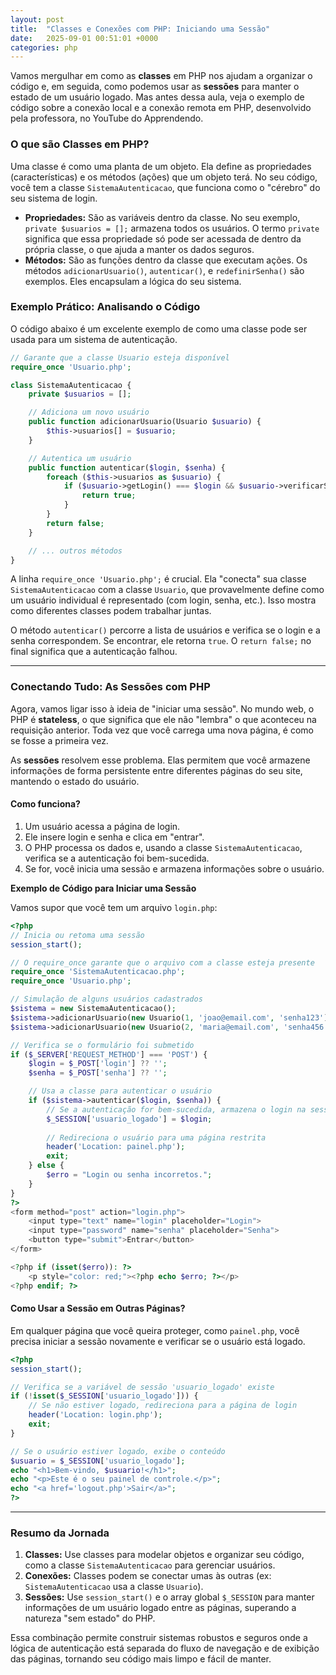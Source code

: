 ```yaml
---
layout: post
title:  "Classes e Conexões com PHP: Iniciando uma Sessão"
date:   2025-09-01 00:51:01 +0000
categories: php
---
```


Vamos mergulhar em como as **classes** em PHP nos ajudam a organizar o código e, em seguida, como podemos usar as **sessões** para manter o estado de um usuário logado. Mas antes dessa aula, veja o exemplo de código sobre a conexão local e a conexão remota em PHP, desenvolvido pela professora, no YouTube do Apprendendo.



### O que são Classes em PHP?

Uma classe é como uma planta de um objeto. Ela define as propriedades (características) e os métodos (ações) que um objeto terá. No seu código, você tem a classe `SistemaAutenticacao`, que funciona como o "cérebro" do seu sistema de login.

  - **Propriedades:** São as variáveis dentro da classe. No seu exemplo, `private $usuarios = [];` armazena todos os usuários. O termo `private` significa que essa propriedade só pode ser acessada de dentro da própria classe, o que ajuda a manter os dados seguros.
  - **Métodos:** São as funções dentro da classe que executam ações. Os métodos `adicionarUsuario()`, `autenticar()`, e `redefinirSenha()` são exemplos. Eles encapsulam a lógica do seu sistema.

### Exemplo Prático: Analisando o Código

O código abaixo é um excelente exemplo de como uma classe pode ser usada para um sistema de autenticação.

```php
// Garante que a classe Usuario esteja disponível
require_once 'Usuario.php'; 

class SistemaAutenticacao {
    private $usuarios = [];

    // Adiciona um novo usuário
    public function adicionarUsuario(Usuario $usuario) {
        $this->usuarios[] = $usuario;
    }

    // Autentica um usuário
    public function autenticar($login, $senha) {
        foreach ($this->usuarios as $usuario) {
            if ($usuario->getLogin() === $login && $usuario->verificarSenha($senha)) {
                return true;
            }
        }
        return false;
    }

    // ... outros métodos
}
```

A linha `require_once 'Usuario.php';` é crucial. Ela "conecta" sua classe `SistemaAutenticacao` com a classe `Usuario`, que provavelmente define como um usuário individual é representado (com login, senha, etc.). Isso mostra como diferentes classes podem trabalhar juntas.

O método `autenticar()` percorre a lista de usuários e verifica se o login e a senha correspondem. Se encontrar, ele retorna `true`. O `return false;` no final significa que a autenticação falhou.

-----

### Conectando Tudo: As Sessões com PHP

Agora, vamos ligar isso à ideia de "iniciar uma sessão". No mundo web, o PHP é **stateless**, o que significa que ele não "lembra" o que aconteceu na requisição anterior. Toda vez que você carrega uma nova página, é como se fosse a primeira vez.

As **sessões** resolvem esse problema. Elas permitem que você armazene informações de forma persistente entre diferentes páginas do seu site, mantendo o estado do usuário.

#### Como funciona?

1.  Um usuário acessa a página de login.
2.  Ele insere login e senha e clica em "entrar".
3.  O PHP processa os dados e, usando a classe `SistemaAutenticacao`, verifica se a autenticação foi bem-sucedida.
4.  Se for, você inicia uma sessão e armazena informações sobre o usuário.

**Exemplo de Código para Iniciar uma Sessão**

Vamos supor que você tem um arquivo `login.php`:

```php
<?php
// Inicia ou retoma uma sessão
session_start();

// O require_once garante que o arquivo com a classe esteja presente
require_once 'SistemaAutenticacao.php';
require_once 'Usuario.php';

// Simulação de alguns usuários cadastrados
$sistema = new SistemaAutenticacao();
$sistema->adicionarUsuario(new Usuario(1, 'joao@email.com', 'senha123'));
$sistema->adicionarUsuario(new Usuario(2, 'maria@email.com', 'senha456'));

// Verifica se o formulário foi submetido
if ($_SERVER['REQUEST_METHOD'] === 'POST') {
    $login = $_POST['login'] ?? '';
    $senha = $_POST['senha'] ?? '';

    // Usa a classe para autenticar o usuário
    if ($sistema->autenticar($login, $senha)) {
        // Se a autenticação for bem-sucedida, armazena o login na sessão
        $_SESSION['usuario_logado'] = $login;
        
        // Redireciona o usuário para uma página restrita
        header('Location: painel.php');
        exit;
    } else {
        $erro = "Login ou senha incorretos.";
    }
}
?>
<form method="post" action="login.php">
    <input type="text" name="login" placeholder="Login">
    <input type="password" name="senha" placeholder="Senha">
    <button type="submit">Entrar</button>
</form>

<?php if (isset($erro)): ?>
    <p style="color: red;"><?php echo $erro; ?></p>
<?php endif; ?>
```

#### Como Usar a Sessão em Outras Páginas?

Em qualquer página que você queira proteger, como `painel.php`, você precisa iniciar a sessão novamente e verificar se o usuário está logado.

```php
<?php
session_start();

// Verifica se a variável de sessão 'usuario_logado' existe
if (!isset($_SESSION['usuario_logado'])) {
    // Se não estiver logado, redireciona para a página de login
    header('Location: login.php');
    exit;
}

// Se o usuário estiver logado, exibe o conteúdo
$usuario = $_SESSION['usuario_logado'];
echo "<h1>Bem-vindo, $usuario!</h1>";
echo "<p>Este é o seu painel de controle.</p>";
echo "<a href='logout.php'>Sair</a>";
?>
```

-----

### Resumo da Jornada

1.  **Classes:** Use classes para modelar objetos e organizar seu código, como a classe `SistemaAutenticacao` para gerenciar usuários.
2.  **Conexões:** Classes podem se conectar umas às outras (ex: `SistemaAutenticacao` usa a classe `Usuario`).
3.  **Sessões:** Use `session_start()` e o array global `$_SESSION` para manter informações de um usuário logado entre as páginas, superando a natureza "sem estado" do PHP.

Essa combinação permite construir sistemas robustos e seguros onde a lógica de autenticação está separada do fluxo de navegação e de exibição das páginas, tornando seu código mais limpo e fácil de manter.